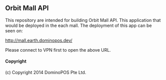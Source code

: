 ## Orbit Mall API

This repository are intended for building Orbit Mall API. This application that
would be deployed in the each mall. The deployment of this app can be seen on:

http://mall.earth.dominopos.dev/

Please connect to VPN first to open the above URL.

#### Copyright

(c) Copyright 2014 DominoPOS Pte Ltd.
